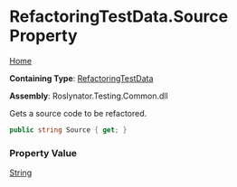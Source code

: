 # RefactoringTestData\.Source Property

[Home](../../../../README.md)

**Containing Type**: [RefactoringTestData](../README.md)

**Assembly**: Roslynator\.Testing\.Common\.dll

  
Gets a source code to be refactored\.

```csharp
public string Source { get; }
```

### Property Value

[String](https://docs.microsoft.com/en-us/dotnet/api/system.string)

